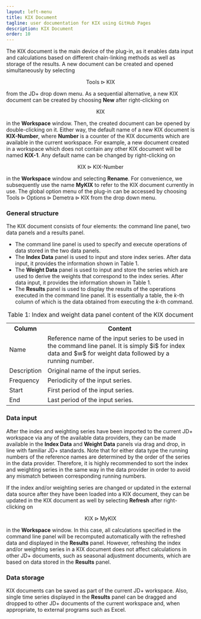 ```yaml
---
layout: left-menu
title: KIX Document
tagline: user documentation for KIX using GitHub Pages
description: KIX Document
order: 10
---
```


The KIX document is the main device of the plug-in, as it enables data input and calculations based on different chain-linking methods as well as storage of the results. A new document can be created and opened simultaneously by selecting

$$\text{Tools} \rhd  \text{KIX}$$

from the JD+ drop down menu. As a sequential alternative, a new KIX document can be created by choosing **New** after right-clicking on

$$\text{KIX}$$

in the **Workspace** window. Then, the created document can be opened by double-clicking on it. Either way, the default name of a new KIX document is **KIX-Number**, where **Number** is a counter of the KIX documents which are available in the current workspace. For example, a new document created in a workspace which does not contain any other KIX document will be named **KIX-1**. Any default name can be changed by right-clicking on

$$\text{KIX} \rhd \text{KIX-Number}$$

in the **Workspace** window and selecting **Rename**. For convenience, we subsequently use the name **MyKIX** to refer to the KIX document currently in use. The global option menu of the plug-in can be accessed by choosing $\text{Tools} \rhd  \text{Options} \rhd \text{Demetra} \rhd \text{KIX}$ from the drop down menu.

### General structure

The KIX document consists of four elements: the command line panel, two data panels and a results panel.

* The command line panel is used to specify and execute operations of data stored in the two data panels.
* The **Index Data** panel is used to input and store index series. After data input, it provides the information shown in Table 1.
* The **Weight Data** panel is used to input and store the series which are used to derive the weights that correspond to the index series. After data input, it provides the information shown in Table 1.
* The **Results** panel is used to display the results of the operations executed in the command line panel. It is essentially a table, the $k$-th column of which is the data obtained from executing the $k$-th command.

<table id="table1" class="table table-bordered">
  <caption>Table 1: Index and weight data panel content of the KIX document</caption>
  <tr>
    <th>Column</th>
    <th>Content</th>
  </tr>
  <tr>
    <td>Name</td>
    <td>Reference name of the input series to be used in the command line panel. It is simply $i$ for index data and $w$ for weight data followed by a running number.</td>
  </tr>
  <tr>
    <td>Description</td>
    <td>Original name of the input series.</td>
  </tr>
  <tr>
    <td>Frequency</td>
    <td>Periodicity of the input series.</td>
  </tr>
  <tr>
    <td>Start</td>
    <td>First period of the input series.</td>
  </tr>
  <tr>
    <td>End</td>
    <td>Last period of the input series.</td>
  </tr>
</table>

### Data input

After the index and weighting series have been imported to the current JD+ workspace via any of the available data providers, they can be made available in the **Index Data** and **Weight Data** panels via drag and drop, in line with familiar JD+ standards. Note that for either data type the running numbers of the reference names are determined by the order of the series in the data provider. Therefore, it is highly recommended to sort the index and weighting series in the same way in the data provider in order to avoid any mismatch between corresponding running numbers.

If the index and/or weighting series are changed or updated in the external data source after they have been loaded into a KIX document, they can be updated in the KIX document as well by selecting **Refresh** after right-clicking on

$$\text{KIX} \rhd \text{MyKIX}$$

in the **Workspace** window. In this case, all calculations specified in the command line panel will be recomputed automatically with the refreshed data and displayed in the **Results** panel. However, refreshing the index and/or weighting series in a KIX document does not affect calculations in other JD+ documents, such as seasonal adjustment documents, which are based on data stored in the **Results** panel.

### Data storage

KIX documents can be saved as part of the current JD+ workspace. Also, single time series displayed in the **Results** panel can be dragged and dropped to other JD+ documents of the current workspace and, when appropriate, to external programs such as Excel.
